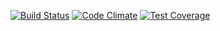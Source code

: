 [![Build Status](https://travis-ci.org/rezometz/django-paiji2-carpooling.svg?branch=master)](https://travis-ci.org/rezometz/django-paiji2-carpooling)
[![Code Climate](https://codeclimate.com/github/rezometz/django-paiji2-carpooling/badges/gpa.svg)](https://codeclimate.com/github/rezometz/django-paiji2-carpooling)
[![Test Coverage](https://codeclimate.com/github/rezometz/django-paiji2-carpooling/badges/coverage.svg)](https://codeclimate.com/github/rezometz/django-paiji2-carpooling/coverage)
